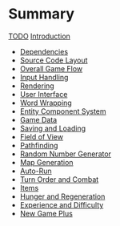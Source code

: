# Summary

[TODO](todo.md)
[Introduction](introduction.md)

- [Dependencies](dependencies.md)
- [Source Code Layout](source-code-layout.md)
- [Overall Game Flow](overall-game-flow.md)
- [Input Handling](input-handling.md)
- [Rendering](rendering.md)
- [User Interface](user-interface.md)
- [Word Wrapping](word-wrapping.md)
- [Entity Component System](entity-component-system.md)
- [Game Data](game-data.md)
- [Saving and Loading](saving-and-loading.md)
- [Field of View](field-of-view.md)
- [Pathfinding](pathfinding.md)
- [Random Number Generator]()
- [Map Generation]()
- [Auto-Run]()
- [Turn Order and Combat]()
- [Items]()
- [Hunger and Regeneration]()
- [Experience and Difficulty]()
- [New Game Plus]()
